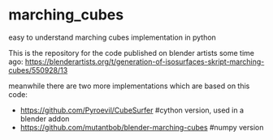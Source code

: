 # marching_cubes
easy to understand marching cubes implementation in python

This is the repository for the code published on blender artists some time ago:
https://blenderartists.org/t/generation-of-isosurfaces-skript-marching-cubes/550928/13

meanwhile there are two more implementations which are based on this code:
* https://github.com/Pyroevil/CubeSurfer  #cython version, used in a blender addon
* https://github.com/mutantbob/blender-marching-cubes  #numpy version

